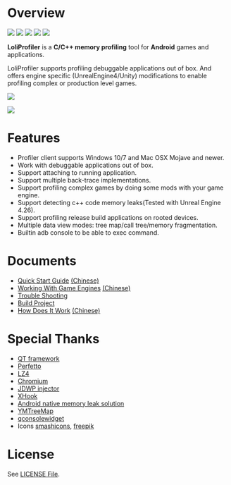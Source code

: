 # Overview

![](https://img.shields.io/badge/license-MIT-brightgreen.svg?style=flat)
![](https://img.shields.io/badge/support-UnrealEngine4%20%7C%20UnityEngine-brightgreen.svg?style=flat)
![](https://img.shields.io/badge/release-1.1.1-red.svg?style=flat)
![](https://img.shields.io/badge/android-5.0%20--%2010-blue.svg?style=flat)
![](https://img.shields.io/badge/arch-armeabi%20%7C%20armeabi--v7a%20%7C%20arm64--v8a-blue.svg?style=flat)

**LoliProfiler** is a **C/C++ memory profiling** tool for **Android** games and applications.

LoliProfiler supports profiling debuggable applications out of box. And offers engine specific (UnrealEngine4/Unity) modifications to enable profiling complex or production level games. 

![](res/images/macos.png)

![](res/images/treemap.gif)

# Features

* Profiler client supports Windows 10/7 and Mac OSX Mojave and newer.
* Work with debuggable applications out of box.
* Support attaching to running application.
* Support multiple back-trace implementations.
* Support profiling complex games by doing some mods with your game engine.
* Support detecting c++ code memory leaks(Tested with Unreal Engine 4.26).
* Support profiling release build applications on rooted devices.
* Multiple data view modes: tree map/call tree/memory fragmentation.
* Builtin adb console to be able to exec command.

# Documents

* [Quick Start Guide](docs/QUICK_START.md) [(Chinese)](docs/QUICK_START_CN.md)
* [Working With Game Engines](docs/GAME_ENGINE.md) [(Chinese)](docs/GAME_ENGINE_CN.md)
* [Trouble Shooting](docs/TROUBLE_SHOOTING.md)
* [Build Project](docs/BUILD.md)
* [How Does It Work](docs/PRINCIPLE.md) [(Chinese)](docs/PRINCIPLE_CN.md)

# Special Thanks

* [QT framework](https://www.qt.io/)
* [Perfetto](https://perfetto.dev/)
* [LZ4](https://github.com/lz4/lz4)
* [Chromium](https://chromium.googlesource.com/chromium/src/base/+/master/debug/stack_trace.cc)
* [JDWP injector](https://koz.io/library-injection-for-debuggable-android-apps/)
* [XHook](https://github.com/iqiyi/xHook)
* [Android native memory leak solution](https://developer.aliyun.com/article/708672)
* [YMTreeMap](https://github.com/yahoo/YMTreeMap)
* [qconsolewidget](https://github.com/gapost/qconsolewidget)
* Icons [smashicons](https://www.flaticon.com/authors/smashicons), [freepik](https://www.flaticon.com/authors/freepik)

# License

See [LICENSE File](LICENSE).
